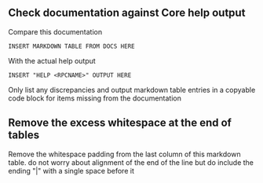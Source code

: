 ## Check documentation against Core help output

Compare this documentation
```
INSERT MARKDOWN TABLE FROM DOCS HERE
```

With the actual help output
```
INSERT "HELP <RPCNAME>" OUTPUT HERE
```

Only list any discrepancies and output markdown table entries in a copyable code block for items missing from the documentation

## Remove the excess whitespace at the end of tables

Remove the whitespace padding from the last column of this markdown table. do not worry about alignment of the end of the line but do include the ending "|" with a single space before it